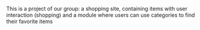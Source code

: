 This is a project of our group: a shopping site,
containing items with user interaction (shopping) and a module
where users can use categories to find their favorite items

